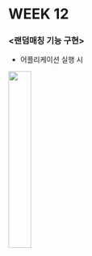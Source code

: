 # WEEK 12

### <랜덤매칭 기능 구현>

- 어플리케이션 실행 시 
<img width="30%" src="https://user-images.githubusercontent.com/29966841/119364356-c5fc9a00-bce9-11eb-92be-e771d206f360.png"/>
